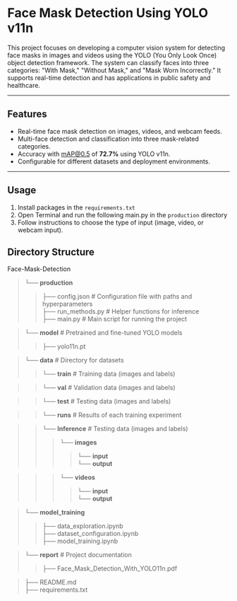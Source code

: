 # Face Mask Detection Using YOLO v11n

This project focuses on developing a computer vision system for detecting face masks in images and videos using the YOLO (You Only Look Once) object detection framework. The system can classify faces into three categories: "With Mask," "Without Mask," and "Mask Worn Incorrectly." It supports real-time detection and has applications in public safety and healthcare.

---

## **Features**
- Real-time face mask detection on images, videos, and webcam feeds.
- Multi-face detection and classification into three mask-related categories.
- Accuracy with mAP@0.5 of **72.7%** using YOLO v11n.
- Configurable for different datasets and deployment environments.

---

## **Usage**
1. Install packages in the `requirements.txt`
2. Open Terminal and run the following main.py in the `production` directory
3. Follow instructions to choose the type of input (image, video, or webcam input).

## **Directory Structure**
Face-Mask-Detection
> └── **production** 
>> ├── config.json # Configuration file with paths and hyperparameters \
>> ├── run_methods.py # Helper functions for inference \
>> ├── main.py # Main script for running the project 

> └── **model** # Pretrained and fine-tuned YOLO models
>> ├── yolo11n.pt 

> └── **data** # Directory for datasets
>> └── **train** # Training data (images and labels)

>> └── **val** # Validation data (images and labels)

>> └── **test** # Testing data (images and labels)

>> └── **runs** # Results of each training experiment

>> └── **Inference** # Testing data (images and labels)
>>> └── **images** 
>>>> └── **input** \
>>>> └── **output** 

>>> └── **videos** 
>>>> └── **input** \
>>>> └── **output** 

> └── **model_training** 
>> ├── data_exploration.ipynb \
>> ├── dataset_configuration.ipynb \
>> ├── model_training.ipynb 

> └── **report** # Project documentation
>> ├── Face_Mask_Detection_With_YOLO11n.pdf

> ├── README.md \
> ├── requirements.txt
